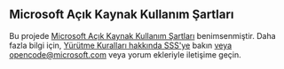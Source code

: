 ## <a name="microsoft-open-source-code-of-conduct"></a>Microsoft Açık Kaynak Kullanım Şartları
Bu projede [Microsoft Açık Kaynak Kullanım Şartları](https://opensource.microsoft.com/codeofconduct/) benimsenmiştir.
Daha fazla bilgi için, [Yürütme Kuralları hakkında SSS'ye](https://opensource.microsoft.com/codeofconduct/faq/) bakın [veya](mailto:opencode@microsoft.com) opencode@microsoft.com veya yorum ekleriyle iletişime geçin.